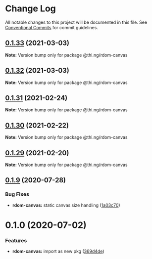 # Change Log

All notable changes to this project will be documented in this file.
See [Conventional Commits](https://conventionalcommits.org) for commit guidelines.

## [0.1.33](https://github.com/thi-ng/umbrella/compare/@thi.ng/rdom-canvas@0.1.32...@thi.ng/rdom-canvas@0.1.33) (2021-03-03)

**Note:** Version bump only for package @thi.ng/rdom-canvas





## [0.1.32](https://github.com/thi-ng/umbrella/compare/@thi.ng/rdom-canvas@0.1.31...@thi.ng/rdom-canvas@0.1.32) (2021-03-03)

**Note:** Version bump only for package @thi.ng/rdom-canvas





## [0.1.31](https://github.com/thi-ng/umbrella/compare/@thi.ng/rdom-canvas@0.1.30...@thi.ng/rdom-canvas@0.1.31) (2021-02-24)

**Note:** Version bump only for package @thi.ng/rdom-canvas





## [0.1.30](https://github.com/thi-ng/umbrella/compare/@thi.ng/rdom-canvas@0.1.29...@thi.ng/rdom-canvas@0.1.30) (2021-02-22)

**Note:** Version bump only for package @thi.ng/rdom-canvas





## [0.1.29](https://github.com/thi-ng/umbrella/compare/@thi.ng/rdom-canvas@0.1.28...@thi.ng/rdom-canvas@0.1.29) (2021-02-20)

**Note:** Version bump only for package @thi.ng/rdom-canvas





## [0.1.9](https://github.com/thi-ng/umbrella/compare/@thi.ng/rdom-canvas@0.1.8...@thi.ng/rdom-canvas@0.1.9) (2020-07-28)


### Bug Fixes

* **rdom-canvas:** static canvas size handling ([1a03c70](https://github.com/thi-ng/umbrella/commit/1a03c70e3e9fe6c8b096f78084dc590102d96893))





# 0.1.0 (2020-07-02)


### Features

* **rdom-canvas:** import as new pkg ([369d4de](https://github.com/thi-ng/umbrella/commit/369d4de29c0b0c1ff3092126902f1835ac61870e))
